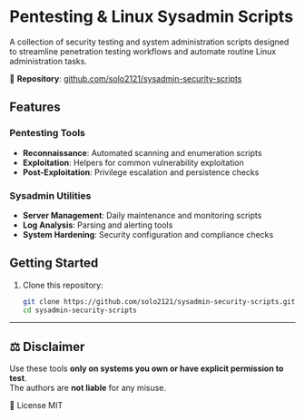 # Pentesting & Linux Sysadmin Scripts

A collection of security testing and system administration scripts designed to streamline penetration testing workflows and automate routine Linux administration tasks.

🔗 **Repository**: [github.com/solo2121/sysadmin-security-scripts](https://github.com/solo2121/sysadmin-security-scripts)

## Features

### Pentesting Tools
- **Reconnaissance**: Automated scanning and enumeration scripts
- **Exploitation**: Helpers for common vulnerability exploitation
- **Post-Exploitation**: Privilege escalation and persistence checks

### Sysadmin Utilities
- **Server Management**: Daily maintenance and monitoring scripts
- **Log Analysis**: Parsing and alerting tools
- **System Hardening**: Security configuration and compliance checks

## Getting Started

1. Clone this repository:
   ```bash
   git clone https://github.com/solo2121/sysadmin-security-scripts.git
   cd sysadmin-security-scripts

---

## ⚖️ Disclaimer

Use these tools **only on systems you own or have explicit permission to test**.  
The authors are **not liable** for any misuse.

📄 License
MIT